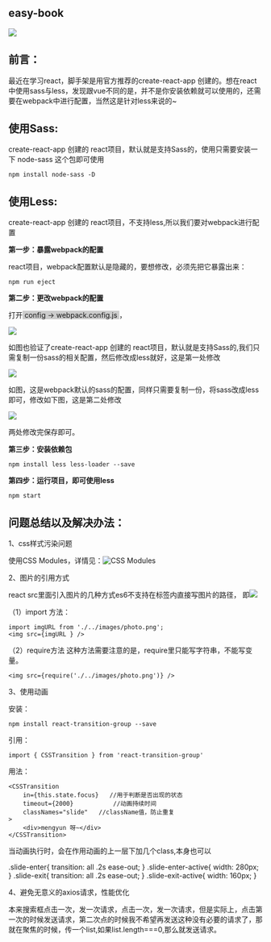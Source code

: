 ## easy-book


![](https://user-gold-cdn.xitu.io/2019/9/3/16cf515ba7409124?w=1200&h=674&f=jpeg&s=97221)

## 前言：
最近在学习react，脚手架是用官方推荐的create-react-app 创建的。想在react中使用sass与less，发现跟vue不同的是，并不是你安装依赖就可以使用的，还需要在webpack中进行配置，当然这是针对less来说的~  


## 使用Sass:

create-react-app 创建的 react项目，默认就是支持Sass的，使用只需要安装一下  node-sass 这个包即可使用


```
npm install node-sass -D
```
 
## 使用Less:

create-react-app 创建的 react项目，不支持less,所以我们要对webpack进行配置


**第一步：暴露webpack的配置**

react项目，webpack配置默认是隐藏的，要想修改，必须先把它暴露出来：


```
npm run eject
```


**第二步：更改webpack的配置**

打开<span style="background:#ccc"> config -> webpack.config.js </span>，


![](https://user-gold-cdn.xitu.io/2019/9/3/16cf685edb611644?w=911&h=257&f=png&s=40097)

如图也验证了create-react-app 创建的 react项目，默认就是支持Sass的,我们只需复制一份sass的相关配置，然后修改成less就好，这是第一处修改


![](https://user-gold-cdn.xitu.io/2019/9/3/16cf680c3f328ef6?w=999&h=727&f=png&s=86181)

如图，这是webpack默认的sass的配置，同样只需要复制一份，将sass改成less即可，修改如下图，这是第二处修改


![](https://user-gold-cdn.xitu.io/2019/9/3/16cf681f3393d0b7?w=954&h=627&f=png&s=66630)

两处修改完保存即可。

**第三步：安装依赖包**


```
npm install less less-loader --save 
```

**第四步：运行项目，即可使用less**


```
npm start
```


## 问题总结以及解决办法：

1、css样式污染问题

使用CSS Modules，详情见：![CSS Modules](https://segmentfault.com/a/1190000014722978)

2、图片的引用方式

react src里面引入图片的几种方式es6不支持在<img />标签内直接写图片的路径，
即<img src="../images/photo.png"/>

（1）import 方法：

```
import imgURL from './../images/photo.png';
<img src={imgURL } />
```
（2）require方法 这种方法需要注意的是，require里只能写字符串，不能写变量。

```
<img src={require('./../images/photo.png')} />
```

3、使用动画

安装：

```
npm install react-transition-group --save

```

引用：
```
import { CSSTransition } from 'react-transition-group'
```
用法：

```
<CSSTransition 
    in={this.state.focus}   //用于判断是否出现的状态
    timeout={2000}           //动画持续时间
    classNames="slide"   //className值，防止重复
>
    <div>mengyun 呀~</div>
</CSSTransition>

```

当动画执行时，会在作用动画的上一层下加几个class,本身也可以

.slide-enter{
    transition: all .2s ease-out;
}
.slide-enter-active{
    width: 280px;
}
.slide-exit{
    transition: all .2s ease-out;
}
.slide-exit-active{
    width: 160px;
}


4、避免无意义的axios请求，性能优化

本来搜索框点击一次，发一次请求，点击一次，发一次请求，但是实际上，点击第一次的时候发送请求，第二次点的时候我不希望再发送这种没有必要的请求了，那就在聚焦的时候，传一个list,如果list.length===0,那么就发送请求。